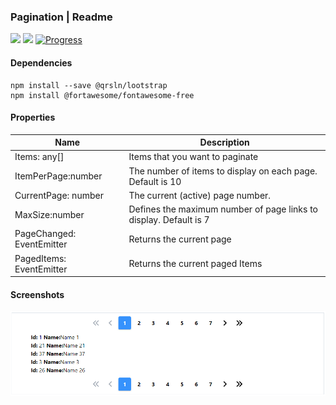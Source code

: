 ### Pagination | Readme

[![](https://img.shields.io/badge/Main-readme-white)](../../readme.md)
[![](https://img.shields.io/badge/usage-orange)](usage.md)
[![Progress](https://img.shields.io/badge/Demo-blue)](https://krsln.github.io/Showcase/LootBox/Pagination)

#### Dependencies

```shell
npm install --save @qrsln/lootstrap
npm install @fortawesome/fontawesome-free 
``` 

#### Properties

| Name                      | Description                                                       |
|---------------------------|-------------------------------------------------------------------|
| Items: any[]              | Items that you want to paginate                                   |
| ItemPerPage:number        | The number of items to display on each page. Default is 10        |
| CurrentPage: number       | The current (active) page number.                                 |
| MaxSize:number            | Defines the maximum number of page links to display. Default is 7 |
| PageChanged: EventEmitter | Returns the current page                                          |
| PagedItems: EventEmitter  | Returns the current paged Items                                   |

#### Screenshots

![](../../../../Images/LootBox/Pagination_2022-01-27.png "Pagination")
